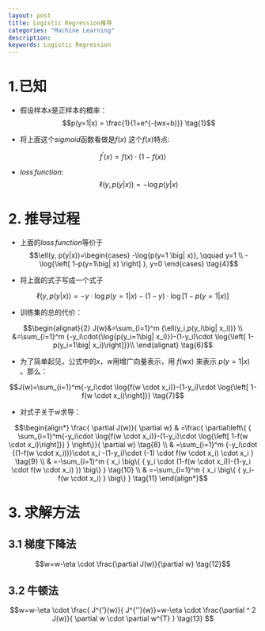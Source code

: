 ```yaml
---
layout: post
title: Logistic Regression推导
categories: "Machine Learning"
description: 
keywords: Logistic Regression
---
```


<script type="text/x-mathjax-config">
  MathJax.Hub.Config({tex2jax: {inlineMath: [['$','$'], ['\\(','\\)']]}});
</script>

# 1.已知
+ 假设样本$x$是正样本的概率：
$$p(y=1|x) = \frac{1}{1+e^{-(wx+b)}}
\tag{1}$$

+ 将上面这个$sigmoid$函数看做是$f(x)$
这个$f(x)$特点:
  
$$f^{'}(x)=f(x)\cdot \big( 1-f(x) \big)
\tag{2}$$

+ $loss \, function$:
$$\ell(y, p(y|x))=-\log{p(y|x)}
\tag{3}$$ 

# 2. 推导过程

+ 上面的$loss \, function$等价于
$$\ell(y, p(y|x))=\begin{cases}
            -\log{p(y=1 \big| x)}, \qquad y=1 \\
            -\log{\left[ 1-p(y=1\big| x) \right] }, y=0
            \end{cases}
\tag{4}$$

+ 将上面的式子写成一个式子
  
$$\ell(y, p(y|x))=-y\cdot{\log{p(y=1\big| x)}}-(1-y)\cdot{\log{\left[ 1-p(y=1\big| x)\right]}}
\tag{5}$$

+ 训练集的总的代价：

$$\begin{alignat}{2}
J(w)&=\sum_{i=1}^m {\ell(y_i,p(y_i\big| x_i))}  \\
&=\sum_{i=1}^m {-y_i\cdot{\log{p(y_i=1\big| x_i)}}-(1-y_i)\cdot  \log{\left[ 1-p(y_i=1\big| x_i)\right]}}\\
\end{alignat}
\tag{6}$$

+ 为了简单起见，公式中的$x$，$w$用增广向量表示，用 $f(wx)$ 来表示 $p(y=1|x)$ 。那么：
  
$$J(w)=\sum_{i=1}^m{-y_i\cdot \log{f(w \cdot x_i)}-(1-y_i)\cdot  \log{\left[ 1-f(w \cdot x_i)\right]}}
\tag{7}$$

+ 对式子关于$w$求导：

$$\begin{align*}
\frac{ \partial J(w)}{ 
\partial w} & =\frac{ \partial\left\{ { \sum_{i=1}^m{-y_i\cdot \log{f(w \cdot x_i)}-(1-y_i)\cdot  \log{\left[ 1-f(w \cdot x_i)\right]}} } \right\}}{ \partial w}	\tag{8} \\
&	=\sum_{i=1}^m {-y_i\cdot {(1-f(w \cdot x_i))}\cdot x_i -(1-y_i)\cdot (-1) \cdot f(w \cdot x_i) \cdot x_i }	\tag{9} \\
&	=-\sum_{i=1}^m { x_i \big\{ { y_i \cdot (1-f(w \cdot x_i))-(1-y_i \cdot f(w \cdot x_i) }) \big\} } \tag{10} \\
&	=-\sum_{i=1}^m { x_i \big\{ { y_i-f(w \cdot x_i) } \big\} } 
\tag{11}	
\end{align*}$$


# 3. 求解方法

## 3.1 梯度下降法

$$w=w-\eta \cdot \frac{\partial J(w)}{\partial w}
\tag{12}$$

## 3.2 牛顿法

$$w=w-\eta \cdot \frac{ J^{'}(w)}{ J^{''}(w)}=w-\eta \cdot \frac{\partial ^ 2 J(w)}{ \partial w \cdot \partial w^{T}  }  \tag{13}
$$


<br><br><br><br><br><br><br>





